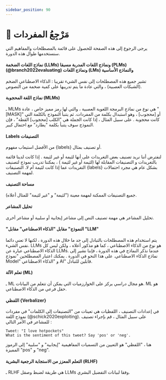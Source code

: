 ```yaml
---
sidebar_position: 90
---
```


# 📙 مَرْجِعُ المفردات


يرجى الرجوع إلى هذه الصفحة للحصول على قائمة بالمصطلحات والمفاهيم التي سنستخدمها طوال هذه الدورة.


#### نماذج اللغات الضخمة (LLMs) ونماذج اللغات المدربة مسبقا (PLMs) (@branch2022evaluating) ونماذج اللغات (LMs) والنماذج الأساسية


تشير جميع هذه المصطلحات إلى نفس الشيء تقريبا : الذكاء الاصطناعي الضخم (الشبكات العصبية) ، والتي عادة ما يتم تدريبها على كمية ضخمة من النصوص.


#### نماذج اللغة المحجوبة (MLMs)

ـ MLMs هي نوع من نماذج البرمجة اللغوية العصبية ، والتي لها رمز مميز خاص ، عادة "[MASK]" أو [محجوب] ، وهو استبدال بكلمة من المفردات. ثم يتنبأ النموذج بالكلمة التي كانت محجوبة . على سبيل المثال ، إذا كانت الجملة هي "الكلب [محجوب] القطة" ، فإن النموذج سوف يتنبأ بكلمة "يطارد" مع احتمال كبير.

#### Labels التصنيفات

من الأفضل استيعاب مفهوم {labels} أو تصنيف بمثال.

لنفترض أننا نريد تصنيف بعض التغريدات على أنها لئيمة أو غير لئيمة . إذا كانت لدينا قائمة بالتغريدات و التصنيفات المقابلة لها (لئيمة أو غير لئيمة ) ، يمكننا تدريب نموذج لتصنيف التغريدات عما إذا كانت لئيمة أم لا. التصنيفات {labels} بشكل عام هي مجرد احتمالات لمهمة التصنيف.

#### مساحة التصنيف

جميع التصنيفات الممكنة لمهمة معينة ("لئيمة" و "غير لئيمة" للمثال أعلاه).

#### تحليل المشاعر

تحليل المشاعر هي مهمة تصنيف النص إلى مشاعر إيجابية أو سلبية أو مشاعر أخرى.


#### "النموذج" مقابل "الذكاء الاصطناعي" مقابل "LLM"


يتم استخدام هذه المصطلحات بالتبادل إلى حد ما خلال هذه الدورة ، لكنها لا تعني دائما نفس الشيء. LLMs هو نوع من الذكاء الاصطناعي ، كما هو مذكور أعلاه ، ولكن ليس كل الذكاء الاصطناعي عبارة عن LLMs.
عندما نذكر النماذج في هذه الدورة ، فإننا نشير إلى نماذج الذكاء الاصطناعي. على هذا النحو في الدورة .
يمكنك اعتبار المصطلحين "نموذج Model" و "الذكاء الاصطناعي AI" قابلين للتبادل.

#### تعلم الآلة (ML)

ـ ML هو مجال دراسي يركز على الخوارزميات التي يمكن أن تتعلم من البيانات. ML هو حقل فرعي من الذكاء الاصطناعي.

#### اللفظي {Verbalizer}


في إعدادات التصنيف ، اللفظيات هي تعينات من "التصنيفات إلى الكلمات" في مفردات نموذج اللغة (@schick2020exploiting). على سبيل المثال ، قم بإجراء تصنيف للمشاعر في الأمر التالي :

```text
Tweet: "I love hotpockets"
What is the sentiment of this tweet? Say 'pos' or 'neg'.
```


هنا ، "اللفظي" هو التعيين من التسميات المفاهيمية "إيجابية" و "سلبية" إلى الرموز المميزة "pos" و "neg".

#### التعلم المعزز من الاستجابة الرجعية البشرية (RLHF)

ـ RLHF هي طريقة لضبط وصقل LLMs وفقا لبيانات التفضيل البشري.

<!-- %%RemarkAutoGlossary::list_all%% -->
